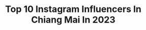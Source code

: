 ---
title: Top 10 Instagram Influencers In Chiang Mai In 2023
description: >-
  Find top Instagram influencers in Chiang Mai in 2023. Most popular hashtags: #adayinthailand #chiangmai #thailand.
platform: Instagram
hits: 34
text_top: Analyze the top-rated Instagram influencers on inBeat.
text_bottom: Our platform holds 34 Instagram influencers like this in Chiang mai, Thailand for you to collaborate.
profiles:
  - username: "smallroom007"
    fullname: >-
      smallroom007
    bio: >-
      Chiang Mai,Thailand🇹🇭 street photo35mm
    location: "Thailand"
    followers: 7219
    engagement: 1400
    commentsToLikes: 0.031601
    id: ck8sz6wsjnbls0j788nsmqxj5
    verified: false
    hashtags: ""
  - username: "pansakul_pb"
    fullname: >-
      Pansakul_PB
    bio: >-
      🏠Chiang Mai 🇹🇭Thailand 🧏🏻‍♀️อายุ38ปี/โสด 🌱ดูแลสุขภาพ/ควบคุมน้ำหนัก 🌱เลือกทานอาหาร 🌱Healthy 🌱คลีนสายกลาง 📌จากน้ำหนัก68 📌ตอนนี้45 📌สูง150
    location: "Thailand"
    followers: 42882
    engagement: 82
    commentsToLikes: 0.024580
    id: ck0txojufjwfx0i19deeens7j
    verified: false
    hashtags: "#thaifood, #diet, #breakfast, #cleanfood"
  - username: "katmatcha"
    fullname: >-
      KATMATCHA ·͜·♡
    bio: >-
      ⊛ Canon 6D ⊛ 1992 , Chiangmai , THAILAND ⊛ THANKS FOR VISITING & DOUBLE TAP :)) ⊛ 🌲🌲🌲🌲🌲🌲🌲🌲🌲🌲🌲🌲🌲🌲🌲
    location: "Thailand"
    followers: 43846
    engagement: 896
    commentsToLikes: 0.006400
    id: ck9wf1zyhmxn50j78w11zrrcg
    verified: false
    hashtags: ""
  - username: "pai_wichwasin"
    fullname: >-
      Pai.wichwasin
    bio: >-
      Chiangmai Thailand FB : Pai wichwasin Line : adaper (For work)
    location: "Thailand"
    followers: 29832
    engagement: 734
    commentsToLikes: 0.007289
    id: ck5q254euebek0i11v0w0fd3s
    verified: false
    hashtags: "#aw2020, #omgsportswearthailand, #onmygame, #streetwear"
  - username: "bomes_kaweeya"
    fullname: >-
      🍃บ๋ อ ม 🍃
    bio: >-
      ♡ RUNNER ♡ AURORA CNX TEAM 💚 ARI RUNNING 💙 Chiangmai Thailand 🇹🇭
    location: "Thailand"
    followers: 178556
    engagement: 301
    commentsToLikes: 0.005854
    id: ckaotbrnxv7q20i78mbbk6982
    verified: false
    hashtags: "#arirunning, #kittylive, #kittylivefeb, #auroracnxteam"
  - username: "pinsrrp"
    fullname: >-
      P
    bio: >-
      Chiangmai |Thailand | Sacred Heart College | Management CMRU Thanks for follow me ♡
    location: "Thailand"
    followers: 16700
    engagement: 421
    commentsToLikes: 0.004201
    id: ck13ay9c1srxw0i19w02n7o8u
    verified: false
    hashtags: ""
  - username: "mintminter"
    fullname: >-
      Parichat Glangchai
    bio: >-
      Mechanical Engineering CMU Chiangmai, Thailand. @browaholic.studio @minter.made​ @bonbon.fufu
    location: "Thailand"
    followers: 14276
    engagement: 348
    commentsToLikes: 0.008024
    id: ckaous5b41kz70i7875mjn59g
    verified: false
    hashtags: "#musthave, #sophist"
  - username: "pim.buranasilpin"
    fullname: >-
      KRUPIM🎹
    bio: >-
      THIPTAREE BURANASILPIN Music teacher || Pianist YRC44 || DURIYASILP45 PYU. Ib for work 💌 #CHIANGMAI #THAILAND
    location: "Thailand"
    followers: 35472
    engagement: 186
    commentsToLikes: 0.011721
    id: ck0ucougchdqp0i191cm40qwp
    verified: false
    hashtags: "#dever, #deverenergygel, #iam, #eto"
  - username: "alelironi"
    fullname: >-
      Aleliro
    bio: >-
      Lake Como | Bangkok. Creator of @webangkok.
    location: "Thailand"
    followers: 10174
    engagement: 641
    commentsToLikes: 0.070089
    id: ck0tvufavcu3o0i19nupvpik5
    verified: false
    hashtags: "#maekampong, #thailand, #bangkok, #kohchang"
  - username: "banksjourney"
    fullname: >-
      Bank Purint
    bio: >-
      Galaxy NOTE20+ 📷 SONY A7c 💼Work: Photographer&Blogger 🗺Page: Bank's journey 🅱️YOUTUBE: BANK’s JOURNEY 🗞Email: banksjourney1@gmail.com
    location: "Thailand"
    followers: 64261
    engagement: 636
    commentsToLikes: 0.010737
    id: ck8t03apnqorj0j786ck659pg
    verified: false
    hashtags: "#songkhla, #roadtrip, #chiangmai, #reviewchiangmai"
---
